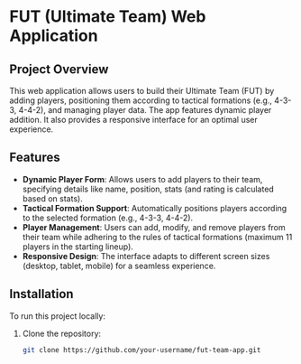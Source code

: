 # FUT (Ultimate Team) Web Application

## Project Overview

This web application allows users to build their Ultimate Team (FUT) by adding players, positioning them according to tactical formations (e.g., 4-3-3, 4-4-2), and managing player data. The app features dynamic player addition. It also provides a responsive interface for an optimal user experience.

## Features

- **Dynamic Player Form**: Allows users to add players to their team, specifying details like name, position, stats (and rating is calculated based on stats).
- **Tactical Formation Support**: Automatically positions players according to the selected formation (e.g., 4-3-3, 4-4-2).
- **Player Management**: Users can add, modify, and remove players from their team while adhering to the rules of tactical formations (maximum 11 players in the starting lineup).
- **Responsive Design**: The interface adapts to different screen sizes (desktop, tablet, mobile) for a seamless experience.

## Installation

To run this project locally:

1. Clone the repository:
   ```bash
   git clone https://github.com/your-username/fut-team-app.git
